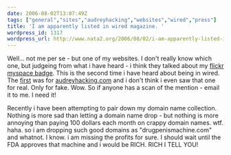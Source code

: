 ```yaml
---
date: 2006-08-02T13:07:49Z
tags: ["general","sites","audreyhacking","websites","wired","press"]
title: 'I am apparently listed in wired magazine. '
wordpress_id: 1317
wordpress_url: http://www.nata2.org/2006/08/02/i-am-apparently-listed-in-wired-magazine/
---
```


Well... not me per se - but one of my websites. I don't really know which one, but judgeing from what i have heard - i think they talked about my <a href="http://flashandburn.net/flickrtools/">flickr myspace badge</a>. This is the second time i have heard about being in wired. The <a href="https://web.archive.org/web/20030814003134/http://www.nata2.info//?path=pictures%2FIncoming&img=audrey_wired.jpg">first</a> was for <a href="http://www.audreyhacking.com">audreyhacking.com</a> and i don't think i even saw that one for real. Only for fake. Wow. So if anyone has a scan of the mention - email it to me. I need it!

Recently i have been attempting to pair down my domain name collection. Nothing is more sad than letting a domain name drop - but nothing is more annoying than paying 100 dollars each month on crappy domain names. wtf. haha. so i am dropping such good domains as "drugpenismachine.com" and whatnot. I know. i am missing the profits for sure. I should wait until the FDA approves that machine and i would be RICH. RICH I TELL YOU!
